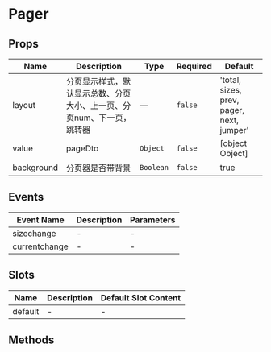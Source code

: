 # Pager

## Props

<!-- @vuese:Pager:props:start -->
|Name|Description|Type|Required|Default|
|---|---|---|---|---|
|layout|分页显示样式，默认显示总数、分页大小、上一页、分页num、下一页，跳转器|—|`false`|'total, sizes, prev, pager, next, jumper'|
|value|pageDto|`Object`|`false`|[object Object]|
|background|分页器是否带背景|`Boolean`|`false`|true|
<!-- @vuese:Pager:props:end -->





## Events

<!-- @vuese:Pager:events:start -->
|Event Name|Description|Parameters|
|---|---|---|
|sizechange|-|-|
|currentchange|-|-|
<!-- @vuese:Pager:events:end -->





## Slots

<!-- @vuese:Pager:slots:start -->
|Name|Description|Default Slot Content|
|---|---|---|
|default|-|-|
<!-- @vuese:Pager:slots:end -->





## Methods

<!-- @vuese:Pager:methods:start -->
<!-- @vuese:Pager:methods:end -->